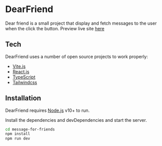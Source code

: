# DearFriend

Dear friend is a small project that display and fetch messages to the user when the click the button.
Preview live site [here](https://dear-friends.netlify.app/)

## Tech

DearFriend uses a number of open source projects to work properly:

- [Vite.js](https://vitejs.dev/)
- [React.js](https://reactjs.org/)
- [TypeScript](https://www.typescriptlang.org/)
- [Tailwindcss](https://tailwindcss.com/)

## Installation

DearFriend requires [Node.js](https://nodejs.org/) v10+ to run.

Install the dependencies and devDependencies and start the server.

```sh
cd message-for-friends
npm install
npm run dev
```
